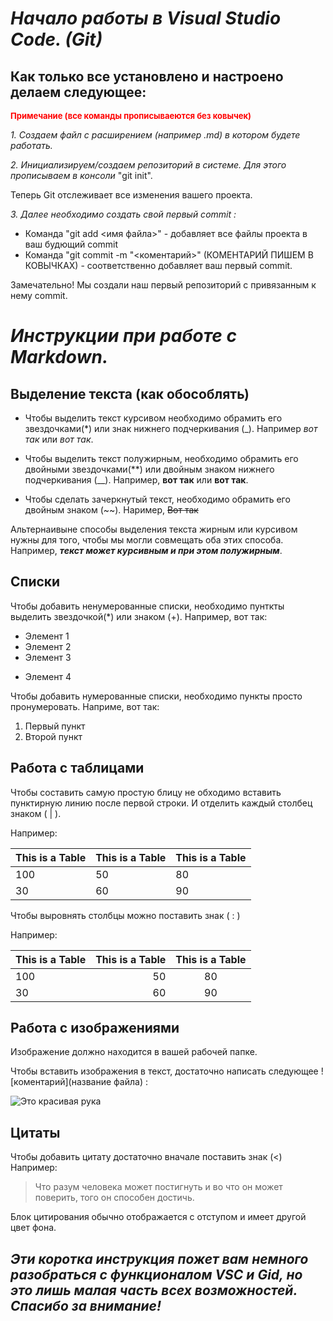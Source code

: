 # *Начало работы в Visual Studio Code. (Git)*
## Как только все установлено и настроено делаем следующее:

<font color="red" size=2 >**Примечание (все команды прописываеются без ковычек)**</font>
 

*1. Создаем файл с расширением (например .md) в котором будете работать.*

*2. Инициализируем/создаем репозиторий в системе. Для этого прописываем в консоли* "git init".

Теперь Git отслеживает все изменения вашего проекта. 

*3. Далее необходимо создать свой первый commit :*

* Команда "git add <имя файла>" - добавляет все файлы проекта в ваш будющий commit
* Команда "git commit -m "<коментарий>" (КОМЕНТАРИЙ ПИШЕМ В КОВЫЧКАХ) - соответственно добавляет ваш первый commit. 

Замечательно! Мы создали наш первый репозиторий c привязанным к нему commit.

#  *Инструкции при работе с Markdown.*

## Выделение текста (как обособлять)

* Чтобы выделить текст курсивом необходимо обрамить его звездочками(*) или знак нижнего подчеркивания (_). Например *вот так* или _вот так_. 

* Чтобы выделить текст полужирным, необходимо обрамить его двойными звездочками(**) или двойным знаком нижнего подчеркивания (__). Например, **вот так** или __вот так__. 

* Чтобы сделать зачеркнутый текст, необходимо обрамить его двойным знаком (~~). 
Наример, ~~Вот так~~

Альтернаивыне способы выделения текста жирным или курсивом нужны для того, чтобы мы могли совмещать оба этих способа. Например, _**текст может курсивным и при этом полужирным**_.

## Списки 

Чтобы добавить ненумерованные списки, необходимо пунткты выделить звездочкой(*) или знаком (+). Например, вот так: 
* Элемент 1 
* Элемент 2 
* Элемент 3
+ Элемент 4

Чтобы добавить нумерованные списки, необходимо пункты просто пронумеровать.
Наприме, вот так:

1. Первый пункт 
2. Второй пункт 

## Работа с таблицами

Чтобы составить самую простую блицу не обходимо вставить пунктирную линию после первой строки.
И отделить каждый столбец знаком ( | ). 

Например:

| This is a Table      | This is a Table      | This is a Table |
| -------------------- | -------------------- |-----------------| 
| 100                  | 50                   |80               |
| 30                   | 60                   |90               |

Чтобы выровнять столбцы можно поставить знак ( : )

Например:

| This is a Table      | This is a Table      | This is a Table |
| :------------------- | --------------------:|:---------------:| 
| 100                  | 50                   |80               |
| 30                   | 60                   |90               |



## Работа с изображениями 

Изображение должно находится в вашей рабочей папке.

Чтобы вставить изображения в текст, достаточно написать следующее ![коментарий](название файла) :

![Это красивая рука](Tastatur.png)
 
## Цитаты

Чтобы добавить цитату достаточно вначале поставить знак (<) Например:

> Что разум человека может постигнуть и во что он может поверить, того он способен достичь.

Блок цитирования обычно отображается с отступом и имеет другой цвет фона.

## _Эти коротка инструкция пожет вам немного разобраться с функционалом VSC и Gid, но это лишь малая часть всех возможностей. Спасибо за внимание!_